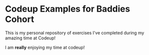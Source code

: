 # Codeup Examples for Baddies Cohort

This is my personal repository of exercises I've completed during my amazing time at Codeup!

I am **really** enjoying my time at codeup!
